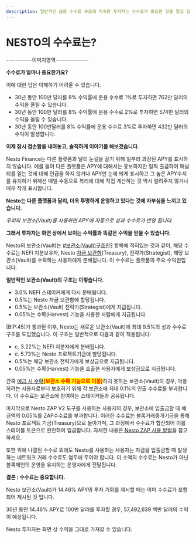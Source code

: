 ```yaml
---
description: 일반적인 금융 수수료 구조에 익숙한 투자자는 수수료가 중요한 것을 알고 있습니다.
---
```


# NESTO의 수수료는?

\-----------이미지영역--------------

**수수료가 얼마나 중요한가요?**

이에 대한 답은 이해하기 어려울 수 있습니다.

* 30년 동안 100만 달러를 8% 수익률에 운용 수수료 1%로 투자하면 762만 달러의 수익을 올릴 수 있습니다.
* 30년 동안 100만 달러를 8% 수익률에 운용 수수료 2%로 투자하면 574만 달러의 수익을 올릴 수 있습니다.
* 30년 동안 100만달러를 8% 수익률에 운용 수수료 3%로 투자하면 432만 달러의 수익이 발생합니다.

**이제 잠시 겸손함을 내려놓고, 솔직하게 이야기를 해보겠습니다**.

Nesto Finance는 다른 플랫폼과 달리 눈길을 끌기 위해 일부러 과장된 APY를 표시하지 않습니다. 예를 들어 다른 플랫폼은 APY에 대해서는 홍보하지만 일찍 출금하여 패널티를 얻는 것에 대해 언급을 하지 않거나 APY만 눈에 띄게 표시하고 그 높은 APY수치를 유지하기 위해선 매일 수동으로 복리에 대해 직접 계산하는 것 역시 알려주지 않거나 매우 작게 표시합니다.

**Nesto는 다른 플랫폼과 달리, 더욱 투명하게 운영하고 있다는 것에 자부심을 느끼고 있습니다.**

_우리의 보관소(Vault)를 사용하면 APY에 자동으로 성과 수수료가 반영 됩니다._

**그래서 투자자는 화면 상에서 보이는 수익률과 똑같은 수익을 얻을 수 있습니다.**

Nesto의 보관소(Vault)는 [#보관소(Vault)구조란?](../../undefined-1/vaults.md) 항목에 적혀있는 것과 같이, 해당 수수료는 NEFI 지분보유자,  Nesto [자금](../../undefined-3/undefined-3.md)[ 보관함](../../undefined-3/undefined-3.md)(Treasury), 전략가(Strategist), 해당 보관소(Vault)를 수확하는 사용자에게 분배됩니다. 이 수수료는 플랫폼의 주요 수익원입니다.

**일반적인 보관소(Vault)의 구조는 이렇습니다.**

* 3.0% NEFI 스테이커에게 다시 분배됩니다.
* 0.5%는 Nesto 자금 보관함에 할당됩니다.
* 0.5%는 보관소(Vault) 전략가(Strategist)에게 지급됩니다.
* 0.05%는 수확(Harvest) 기능을 사용한 사람에게 지급됩니다.

\[BIP:45]가 통과된 이후, Nesto는 새로운 보관소(Vault)에 최대 9.5%의 성과 수수료 구조를 도입했습니다. 이 구조는 일반적으로 다음과 같이 적용됩니다:

* c. 3.22%는 NEFI 지분자에게 분배됩니다.
* c. 5.73%는 Nesto 프로젝트기금에 할당됩니다.
* 0.5%는 해당 보관소 전략가에게 보상금으로 지급됩니다.
* 0.05%는 수확(Harvest) 기능을 호출한 사용자에게 보상금으로 지급됩니다.

간혹 [예금 시 수확](../../undefined-2/undefined-2/vaults-1.md)<mark style="color:red;">**(보관소 수확 기능으로 이동)**</mark>하지 못하는 보관소(Vault)의 경우, 악용하려는 사용자로부터 보호하기 위해 각 보관소에 최대 0.1%의 인출 수수료를 부과합니다. 이 수수료는 보관소에 참여하는 스테이커들과 공유됩니다.

마지막으로 Nesto ZAP V2 도구를 사용하는 사용자의 경우, 보관소에 입출금할 때 예금액의 0.05%를 ZAP수수료를 부과합니다. 이러한 수수료는 블록거래중개기금을 통해 Nesto 프로젝트 기금(Treasury)으로 돌아가며, 그 과정에서 수수료가 합산되어 이를 스테이블 토큰으로 환전하여 입금합니다. 자세한 내용은[ Nesto ZAP 사용 방법](../../undefined-2/undefined-2/nesto-zap.md)을 참고하세요.

또한 위에 나열된 수수료 외에도 Nesto를 사용하는 사용자는 자금을 입출금할 때 발생하는 네트워크 거래 수수료도 염두에 두어야 합니다. 이 소액의 수수료는 Nesto가 아닌 블록체인의 운영을 유지하는 운영자에게 전달됩니다.

**결론 : 수수료는 중요합니다.**

Nesto 보관소(Vault)가 14.46% APY의 투자 기회를 제시할 때는 이미 수수료가 포함되어 제시된 것 입니다.

30년 동안 14.46% APY로 100만 달러를 투자할 경우, 57,492,639 백만 달러의 수익이 예상됩니다.

Nesto 투자자는 화면 상 수익을 그대로 가져갈 수 있습니다.





